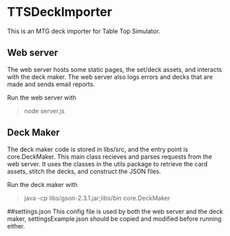 # TTSDeckImporter
This is an MTG deck importer for Table Top Simulator.

## Web server
The web server hosts some static pages, the set/deck assets, and interacts with the deck maker. The web server also logs errors and decks that are made and sends email reports.

Run the web server with 
>node server.js

## Deck Maker
The deck maker code is stored in libs/src, and the entry point is core.DeckMaker. This main class recieves and parses requests from the web server. It uses the classes in the utils package to retrieve the card assets, stitch the decks, and construct the JSON files.

Run the deck maker with 
>java -cp libs/gson-2.3.1.jar;libs/bin core.DeckMaker

##settings.json
This config file is used by both the web server and the deck maker, settingsExample.json should be copied and modified before running either.
